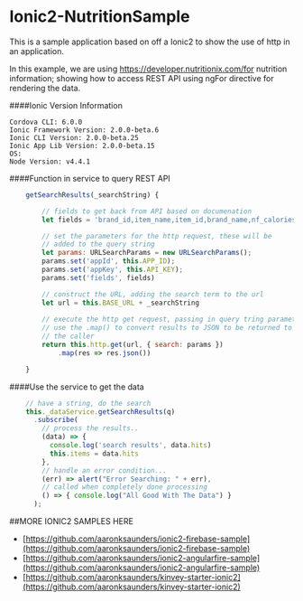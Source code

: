 # Ionic2-NutritionSample

This is a sample application based on off a Ionic2 to show the use of http in an application. 

In this example, we are using https://developer.nutritionix.com/for nutrition information; showing how to access REST API using ngFor directive for rendering the data.

####Ionic Version Information
```
Cordova CLI: 6.0.0
Ionic Framework Version: 2.0.0-beta.6
Ionic CLI Version: 2.0.0-beta.25
Ionic App Lib Version: 2.0.0-beta.15
OS:
Node Version: v4.4.1
```

####Function in service to query REST API
```javascript
    getSearchResults(_searchString) {

        // fields to get back from API based on documenation
        let fields = 'brand_id,item_name,item_id,brand_name,nf_calories,nf_total_fat';

        // set the parameters for the http request, these will be 
        // added to the query string
        let params: URLSearchParams = new URLSearchParams();
        params.set('appId', this.APP_ID);
        params.set('appKey', this.API_KEY);
        params.set('fields', fields)

        // construct the URL, adding the search term to the url
        let url = this.BASE_URL + _searchString
        
        // execute the http get request, passing in query tring parameters
        // use the .map() to convert results to JSON to be returned to
        // the caller
        return this.http.get(url, { search: params })
            .map(res => res.json())

    }
```

####Use the service to get the data
```javascript
    // have a string, do the search
    this._dataService.getSearchResults(q)
      .subscribe(
        // process the results..
        (data) => {
          console.log('search results', data.hits)
          this.items = data.hits
        },
        // handle an error condition...
        (err) => alert("Error Searching: " + err),
        // called when completely done processing
        () => { console.log("All Good With The Data") }
      );
```
##MORE IONIC2 SAMPLES HERE
- [https://github.com/aaronksaunders/ionic2-firebase-sample](https://github.com/aaronksaunders/ionic2-firebase-sample)
- [https://github.com/aaronksaunders/ionic2-angularfire-sample](https://github.com/aaronksaunders/ionic2-angularfire-sample)
- [https://github.com/aaronksaunders/kinvey-starter-ionic2](https://github.com/aaronksaunders/kinvey-starter-ionic2)
